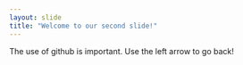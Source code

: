 ```yaml
---
layout: slide
title: "Welcome to our second slide!"
---
```

The use of github is important.
Use the left arrow to go back!
